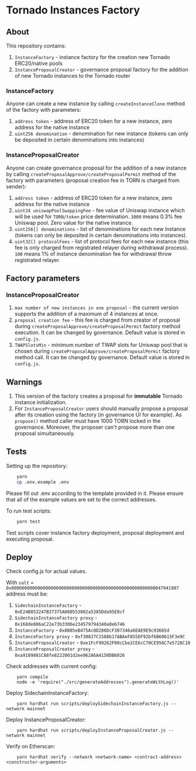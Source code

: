 # Tornado Instances Factory

## About

This repository contains:

1. `InstanceFactory` - instance factory for the creation new Tornado ERC20/native pools
2. `InstanceProposalCreator` - governance proposal factory for the addition of new Tornado instances to the Tornado router

### InstanceFactory

Anyone can create a new instance by calling `createInstanceClone` method of the factory with parameters:

1. `address token` - address of ERC20 token for a new instance, zero address for the native instance
2. `uint256 denomination` - denomination for new instance (tokens can only be deposited in certain denominations into instances)

### InstanceProposalCreator

Anyone can create governance proposal for the addition of a new instance by calling `createProposalApprove/createProposalPermit` method of the factory with parameters (proposal creation fee in TORN is charged from sender):

1. `address token` - address of ERC20 token for a new instance, zero address for the native instance
2. `uint24 uniswapPoolSwappingFee` - fee value of Uniswap instance which will be used for `TORN/token` price determination. `3000` means 0.3% fee Uniswap pool. Zero value for the native instance.
3. `uint256[] denominations` - list of denominations for each new instance (tokens can only be deposited in certain denominations into instances).
4. `uint32[] protocolFees` - list of protocol fees for each new instance (this fee is only charged from registrated relayer during withdrawal process). `100` means 1% of instance denomination fee for withdrawal throw registrated relayer.

## Factory parameters

### InstanceProposalCreator

1. `max number of new instances in one proposal` - the current version supports the addition of a maximum of 4 instances at once.
2. `proposal creation fee` - this fee is charged from creator of proposal during `createProposalApprove/createProposalPermit` factory method execution. It can be changed by governance. Default value is stored in `config.js`.
3. `TWAPSlotsMin` - minimum number of TWAP slots for Uniswap pool that is chosen during `createProposalApprove/createProposalPermit` factory method call. It can be changed by governance. Default value is stored in `config.js`.

## Warnings

1. This version of the factory creates a proposal for **immutable** Tornado instance initialization.
2. For `InstanceProposalCreator` users should manually propose a proposal after its creation using the factory (in governance UI for example). As `propose()` method caller must have 1000 TORN locked in the governance. Moreover, the proposer can't propose more than one proposal simultaneously.

## Tests

Setting up the repository:

```bash
    yarn
    cp .env.example .env
```

Please fill out .env according to the template provided in it. Please ensure that all of the example values are set to the correct addresses.

To run test scripts:

```bash
    yarn test
```

Test scripts cover instance factory deployment, proposal deployment and executing proposal.

## Deploy

Check config.js for actual values.

With `salt` = `0x0000000000000000000000000000000000000000000000000000000047941987` address must be:

1. `SidechainInstanceFactory` - `0xE24B853247B37375A080553082a5385Dda95E8cf`
2. `SidechainInstanceFactory proxy` - `0x168de886aC22e73b3306e234579794340a0eb746`
3. `InstanceFactory` - `0x8B85eB475Ac8D286DcF307346a6EAE9E9c93665d`
4. `InstanceFactory proxy` - `0xf30827C1588b17ABAeF855DF92bf6B60615F3e9C`
5. `InstanceProposalCreator` - `0xe1FcF99262F00cCbe2CE6cC70CE956C7e5728C10`
6. `InstanceProposalCreator proxy` - `0xa9189801C88fe8222001d2ee962A6A4150DB6026`

Check addresses with current config:

```shell
    yarn compile
    node -e 'require("./src/generateAddresses").generateWithLog()'
```

Deploy SidechainInstanceFactory:

```shell
    yarn hardhat run scripts/deploySidechainInstanceFactory.js --network mainnet
```

Deploy InstanceProposalCreator:

```shell
    yarn hardhat run scripts/deployInstanceProposalCreator.js --network mainnet
```

Verify on Etherscan:

```
    yarn hardhat verify --network <network-name> <contract-address> <constructor-arguments>
```

